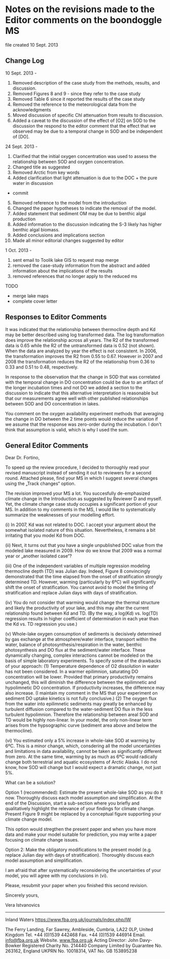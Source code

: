 # Notes on the revisions made to the Editor comments on the boondoggle MS

file created 10 Sept. 2013

## Change Log

10 Sept. 2013 - 
1. Removed description of the case study from the methods, results, and discussion.
2. Removed Figures 8 and 9 - since they refer to the case study
3. Removed Table 6 since it reported the results of the case study
4. Removed the reference to the meteorological data from the acknowledgments
5. Moved discussion of specific Chl attenuation from results to discussion.  
6. Added a caveat to the discussion of the effect of [O2] on SOD to the discussion the respond to the editor comment that the effect that we observed may be due to a temporal change in SOD and be independent of [DO].

24 Sept. 2013 -
1. Clarified that the initial oxygen concentration was used to assess the relationship between SOD and oxygen concentration.
2. Changed title as suggested
3. Removed Arctic from key words
4. Added clarification that light attenuation is due to the DOC + the pure water in discussion
* commit
5. Removed reference to the model from the introduction
6. Changed the paper hypotheses to indicate the removal of the model.
7. Added statement that sediment OM may be due to benthic algal production
8. Added information to the discussion indicating the S-3 likely has higher benthic algal biomass.
9. Added conclusions and implications section
10. Made all minor editorial changes suggested by editor

1 Oct. 2013 - 
1. sent email to Toolik lake GIS to request map merge
2. removed the case-study information from the abstract and added information about the implications of the results
3. removed references that no longer apply to the reduced ms


TODO
* merge lake maps
* complete cover letter


## Responses to Editor Comments

It was indicated that the relationship between thermocline depth and Kd may be better described using log transformed data.
The log transformation does improve the relationship across all years.  The R2 of the transformed data is 0.65 while the R2 of the untransformed data is 0.52 (not shown).  When the data are analyzed by year the effect is not consistent.  In 2006, the transformation improves the R2 from 0.55 to 0.67.  However in 2007 and 2008 the transformation reduces the R2 of the relationship from 0.36 to 0.33 and 0.51 to 0.48, respectively.

In response to the observation that the change in SOD that was correlated with the temporal change in DO concentration could be due to an artifact of the longer incubation times and not DO we added a section to the discussion to indicate that this alternative interpretation is reasonable but that our measurements agree well with other published relationships between SOD and DO concentration in lakes.

You comment on the oxygen availability experiment methods that averaging the change in DO between the 2 time points would reduce the variation if we assume that the response was zero-order during the incubation.  I don't think that assumption is valid, which is why I used the sum.

## General Editor Comments

Dear Dr. Fortino,

To speed up the review procedure, I decided to thoroughly read your revised
manuscript instead of sending it out to reviewers for a second round.
Attached please, find your MS in which I suggest several changes using the
„Track changes“ option.

The revision improved your MS a lot. You succesfully de-emphasized climate
change in the Introduction as suggested by Reviewer D and myself. Yet, the
climate change case study occupies a significant portion of your MS. In
addition to my comments in the MS, I would like to systematically summarize
the weaknesses of your modelling effort.

(i)     In 2007, Kd was not related to DOC. I accept your argument about the
somewhat isolated nature of this situation. Nevertheless, it remains a bit
irritating that you model Kd from DOC.

(ii)    Next, it turns out that you have a single unpublished DOC value from
the modeled lake measured in 2009. How do we know that 2009 was a normal
year or „another isolated case“?

(iii)   One of the independent variables of multiple regression modeling
thermocline depth (TD) was Julian day. Indeed, Figure 8 convincingly
demonstrated that the time elapsed from the onset of stratification strongly
determined TD. However, warming (particularly by 6ºC) will significantly
shift the onset of stratification. You cannot avoid to model the timing of
stratification and replace Julian days with days of stratification.

(iv)    You do not consider that warming would change the thermal structure
and likely the productivity of your lake, and this may alter the current
relationship found between Kd and TD. (By the way, a log(Kd) vs. log(TD)
regression results in higher coefficient of determination in each year than
the Kd vs. TD regression you use.)

(v)     Whole-lake oxygen consumption of sediments is decisively determined by
gas exchange at the atmosphere/water interface, transport within the water,
balance of photosynthesis/respiration in the water, benthic photosynthesis
and DO flux at the sediment/water interface. These dynamically changing,
complex interactions cannot be modeled on the basis of simple laboratory
experiments. To specify some of the drawbacks of your approach: (1)
Temperature dependence of O2 dissolution in water has not been considered.
In a warmer epilimnion, saturating DO concentration will be lower. Provided
that primary productivity remains unchanged, this will diminish the
difference between the epilimnetic and hypolimnetic DO concentration. If
productivity increases, the difference may also increase. (I maintain my
comment in the MS that your experiment on sediment DO uptake kinetics is not
fully conclusive.) (2) The oxygen flux from the water into epilimnetic
sediments may greatly be enhanced by turbulent diffusion compared to the
water-sediment DO flux in the less turbulent hypolimnion. Therefore the
relationship between areal SOD and TD would be highly non-linear. In your
model, the only non-linear term arises from the hypsographic curve (sediment
area above and below the thermocline).

(vi)    You estimated only a 5% increase in whole-lake SOD at warming by 6ºC.
This is a minor change, which, consdering all the model uncertainties and
limitations in data availability, cannot be taken as significantly different
from zero. At the same time, warming by as much as 6ºC would radically
change both terrestrial and aquatic ecosystems of Arctic Alaska. I do not
know, how SOD will change but I would expect a dramatic change, not just 5%.

What can be a solution?

Option 1 (recommended):
Estimate the present whole-lake SOD as you do it now.
Thoroughly discuss each model assumption and simplification.
At the end of the Discussion, start a sub-section where you briefly and
qualitatively highlight the relevance of your findings for climate change.
Present Figure 9 might be replaced by a conceptual figure supporting your
climate change model.

This option would stregthen the present paper and when you have more data
and make your model suitable for prediction, you may write a paper focusing
on climate change issues.

Option 2:
Make the obligatory modifications to the present model (e.g. replace Julian
day with days of stratification).
Thoroughly discuss each model assumption and simplification.

I am afraid that after systematically reconsidering the uncertainties of
your model, you will agree with my conclusions in (vi).

Please, resubmit your paper when you finished this second revision.

Sincerely yours,

Vera Istvanovics
________________________________________________________________________
Inland Waters
https://www.fba.org.uk/journals/index.php/IW

The Ferry Landing, Far Sawrey, Ambleside, Cumbria, LA22 0LP, United Kingdom
Tel. +44 (0)1539 442468   Fax. +44 (0)1539 446914   Email. info@fba.org.uk
Website. www.fba.org.uk      Acting Director: John Davy-Bowker
Registered Charity No. 214440   Company Limited by Guarantee No. 263162, England  UKPRN No. 10018314, VAT No. GB 153895238

